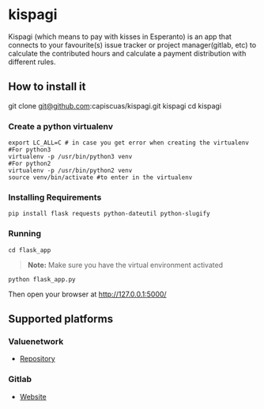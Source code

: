 # kispagi
Kispagi (which means to pay with kisses in Esperanto) is an app that connects to your favourite(s) issue tracker or project manager(gitlab, etc) to calculate the contributed hours and calculate a payment distribution with different rules.


## How to install it
git clone git@github.com:capiscuas/kispagi.git kispagi
cd kispagi
### Create a python virtualenv
    export LC_ALL=C # in case you get error when creating the virtualenv
    #For python3
    virtualenv -p /usr/bin/python3 venv
    #For python2
    virtualenv -p /usr/bin/python2 venv
    source venv/bin/activate #to enter in the virtualenv

### Installing Requirements
    pip install flask requests python-dateutil python-slugify

### Running
    cd flask_app
> **Note:**
> Make sure you have the virtual environment activated


    python flask_app.py
Then open your browser at http://127.0.0.1:5000/

## Supported platforms
### Valuenetwork 
* [<i class="icon-refresh"></i> Repository](https://github.com/FreedomCoop/valuenetwork/)
### Gitlab
* [<i class="icon-file"></i> Website](https://about.gitlab.com/)

